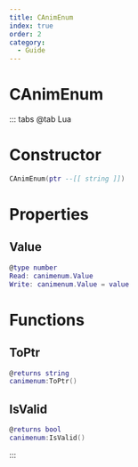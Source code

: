 ```yaml
---
title: CAnimEnum
index: true
order: 2
category:
  - Guide
---
```


# CAnimEnum

::: tabs
@tab Lua
# Constructor
```lua
CAnimEnum(ptr --[[ string ]])
```
# Properties
## Value 
```lua
@type number
Read: canimenum.Value
Write: canimenum.Value = value
```
# Functions
## ToPtr
```lua
@returns string
canimenum:ToPtr()
```
## IsValid
```lua
@returns bool
canimenum:IsValid()
```

:::